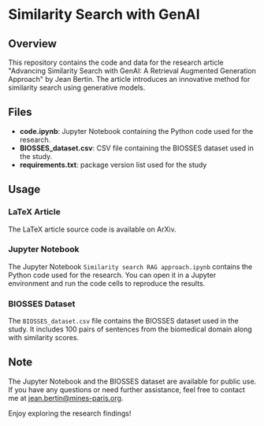 # Similarity Search with GenAI

## Overview

This repository contains the code and data for the research article "Advancing Similarity Search with GenAI: A Retrieval Augmented Generation Approach" by Jean Bertin. The article introduces an innovative method for similarity search using generative models.

## Files

- **code.ipynb**: Jupyter Notebook containing the Python code used for the research.
- **BIOSSES_dataset.csv**: CSV file containing the BIOSSES dataset used in the study.
- **requirements.txt**: package version list used for the study

## Usage

### LaTeX Article

The LaTeX article source code is available on ArXiv. 

### Jupyter Notebook

The Jupyter Notebook `Similarity search RAG approach.ipynb` contains the Python code used for the research. You can open it in a Jupyter environment and run the code cells to reproduce the results.

### BIOSSES Dataset

The `BIOSSES_dataset.csv` file contains the BIOSSES dataset used in the study. It includes 100 pairs of sentences from the biomedical domain along with similarity scores.

## Note

The Jupyter Notebook and the BIOSSES dataset are available for public use. If you have any questions or need further assistance, feel free to contact me at jean.bertin@mines-paris.org.

Enjoy exploring the research findings!

